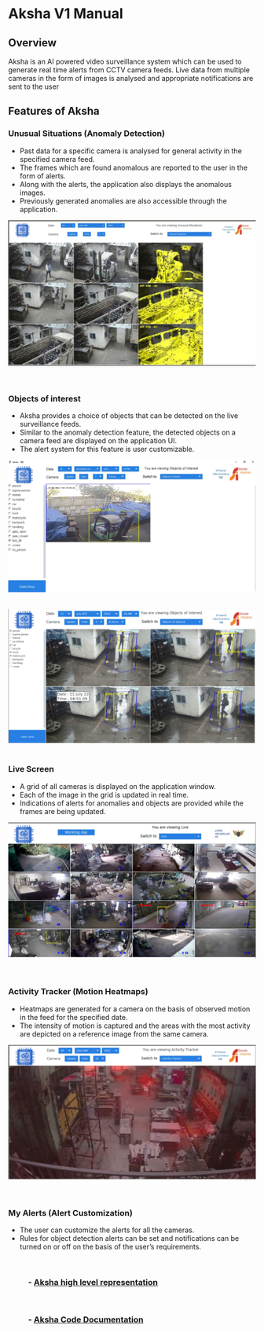 
# Aksha V1 Manual



## Overview

Aksha is an AI powered video surveillance system which can be used to generate real time alerts from CCTV camera feeds. Live data from multiple cameras in the form of images is analysed and appropriate notifications are sent to the user

## Features of Aksha




### Unusual Situations (Anomaly Detection)


- Past data for a specific camera is analysed for general activity in the specified camera feed.
- The frames which are found anomalous are reported to the user in the form of alerts.
- Along with the alerts, the application also displays the anomalous images.
- Previously generated anomalies are also accessible through the application.

[![N|Solid](https://github.com/tdeshpandealgoanalytics/tdeshpandealgoanalytics.github.io/blob/main/tip.JPG)](https://nodesource.com/products/nsolid)

&NewLine;
&NewLine;
&NewLine;
&nbsp;

### Objects of interest
- Aksha provides a choice of objects that can be detected on the live
surveillance feeds.
- Similar to the anomaly detection feature, the detected objects on a
camera feed are displayed on the application UI.
- The alert system for this feature is user customizable.

[![N|Solid](https://github.com/tdeshpandealgoanalytics/tdeshpandealgoanalytics.github.io/blob/main/ooi.JPG)](https://nodesource.com/products/nsolid)

&NewLine;
&NewLine;
&nbsp;
[![N|Solid](https://github.com/tdeshpandealgoanalytics/tdeshpandealgoanalytics.github.io/blob/main/OOI2.png)](https://nodesource.com/products/nsolid)
&NewLine;
&NewLine;
&nbsp;

### Live Screen

- A grid of all cameras is displayed on the application window.
- Each of the image in the grid is updated in real time.
- Indications of alerts for anomalies and objects are provided while the frames are being updated.

[![N|Solid](https://github.com/tdeshpandealgoanalytics/tdeshpandealgoanalytics.github.io/blob/main/Live2.png)](https://nodesource.com/products/nsolid)

&NewLine;
&NewLine;
&NewLine;
&nbsp;

### Activity Tracker (Motion Heatmaps)

- Heatmaps are generated for a camera on the basis of observed motion in the feed for the specified date.
- The intensity of motion is captured and the areas with the most activity are depicted on a reference image from the same camera.

[![N|Solid](https://github.com/tdeshpandealgoanalytics/tdeshpandealgoanalytics.github.io/blob/main/ActivityTracker.png)](https://nodesource.com/products/nsolid)

&NewLine;
&NewLine;
&NewLine;
&nbsp;

### My Alerts (Alert Customization)

- The user can customize the alerts for all the cameras.
- Rules for object detection alerts can be set and notifications can be turned on or off on the basis of the user’s requirements.

&nbsp;
### &emsp;  &emsp; - [Aksha high level representation](https://docs.google.com/document/d/1vUzavJAkMhgJUrYcn8C2s0i1faNobh3aA0q8pGz_iPM/edit?usp=sharing)
&nbsp;

### &emsp;  &emsp; - [Aksha Code Documentation](https://raw.githack.com/tdeshpandealgoanalytics/tdeshpandealgoanalytics.github.io/main/Docs/_build/html/index.html) 



